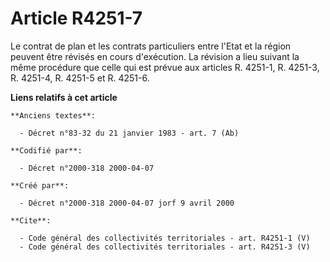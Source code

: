 # Article R4251-7

Le contrat de plan et les contrats particuliers entre l'Etat et la région peuvent être révisés en cours d'exécution. La
révision a lieu suivant la même procédure que celle qui est prévue aux articles R. 4251-1, R. 4251-3, R. 4251-4, R. 4251-5 et
R. 4251-6.

**Liens relatifs à cet article**

	**Anciens textes**:

	  - Décret n°83-32 du 21 janvier 1983 - art. 7 (Ab)

	**Codifié par**:

	  - Décret n°2000-318 2000-04-07

	**Créé par**:

	  - Décret n°2000-318 2000-04-07 jorf 9 avril 2000

	**Cite**:

	  - Code général des collectivités territoriales - art. R4251-1 (V)
	  - Code général des collectivités territoriales - art. R4251-3 (V)
